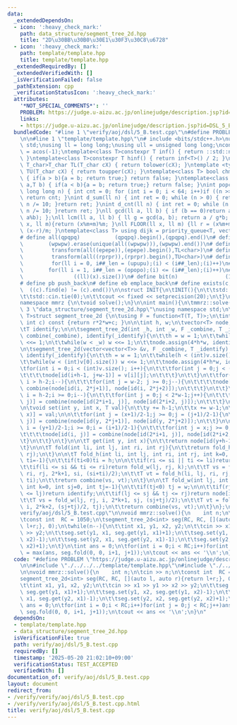 ```yaml
---
data:
  _extendedDependsOn:
  - icon: ':heavy_check_mark:'
    path: data_structure/segment_tree_2d.hpp
    title: "2D\u30BB\u30B0\u30E1\u30F3\u30C8\u6728"
  - icon: ':heavy_check_mark:'
    path: template/template.hpp
    title: template/template.hpp
  _extendedRequiredBy: []
  _extendedVerifiedWith: []
  _isVerificationFailed: false
  _pathExtension: cpp
  _verificationStatusIcon: ':heavy_check_mark:'
  attributes:
    '*NOT_SPECIAL_COMMENTS*': ''
    PROBLEM: https://judge.u-aizu.ac.jp/onlinejudge/description.jsp?id=DSL_5_B
    links:
    - https://judge.u-aizu.ac.jp/onlinejudge/description.jsp?id=DSL_5_B
  bundledCode: "#line 1 \"verify/aoj/dsl/5_B.test.cpp\"\n#define PROBLEM \"https://judge.u-aizu.ac.jp/onlinejudge/description.jsp?id=DSL_5_B\"\
    \n\n#line 1 \"template/template.hpp\"\n# include <bits/stdc++.h>\nusing namespace\
    \ std;\nusing ll = long long;\nusing ull = unsigned long long;\nconst double pi\
    \ = acos(-1);\ntemplate<class T>constexpr T inf() { return ::std::numeric_limits<T>::max();\
    \ }\ntemplate<class T>constexpr T hinf() { return inf<T>() / 2; }\ntemplate <typename\
    \ T_char>T_char TL(T_char cX) { return tolower(cX); }\ntemplate <typename T_char>T_char\
    \ TU(T_char cX) { return toupper(cX); }\ntemplate<class T> bool chmin(T& a,T b)\
    \ { if(a > b){a = b; return true;} return false; }\ntemplate<class T> bool chmax(T&\
    \ a,T b) { if(a < b){a = b; return true;} return false; }\nint popcnt(unsigned\
    \ long long n) { int cnt = 0; for (int i = 0; i < 64; i++)if ((n >> i) & 1)cnt++;\
    \ return cnt; }\nint d_sum(ll n) { int ret = 0; while (n > 0) { ret += n % 10;\
    \ n /= 10; }return ret; }\nint d_cnt(ll n) { int ret = 0; while (n > 0) { ret++;\
    \ n /= 10; }return ret; }\nll gcd(ll a, ll b) { if (b == 0)return a; return gcd(b,\
    \ a%b); };\nll lcm(ll a, ll b) { ll g = gcd(a, b); return a / g*b; };\nll MOD(ll\
    \ x, ll m){return (x%m+m)%m; }\nll FLOOR(ll x, ll m) {ll r = (x%m+m)%m; return\
    \ (x-r)/m; }\ntemplate<class T> using dijk = priority_queue<T, vector<T>, greater<T>>;\n\
    # define all(qpqpq)           (qpqpq).begin(),(qpqpq).end()\n# define UNIQUE(wpwpw)\
    \        (wpwpw).erase(unique(all((wpwpw))),(wpwpw).end())\n# define LOWER(epepe)\
    \         transform(all((epepe)),(epepe).begin(),TL<char>)\n# define UPPER(rprpr)\
    \         transform(all((rprpr)),(rprpr).begin(),TU<char>)\n# define rep(i,upupu)\
    \         for(ll i = 0, i##_len = (upupu);(i) < (i##_len);(i)++)\n# define reps(i,opopo)\
    \        for(ll i = 1, i##_len = (opopo);(i) <= (i##_len);(i)++)\n# define len(x)\
    \                ((ll)(x).size())\n# define bit(n)               (1LL << (n))\n\
    # define pb push_back\n# define eb emplace_back\n# define exists(c, e)       \
    \  ((c).find(e) != (c).end())\n\nstruct INIT{\n\tINIT(){\n\t\tstd::ios::sync_with_stdio(false);\n\
    \t\tstd::cin.tie(0);\n\t\tcout << fixed << setprecision(20);\n\t}\n}INIT;\n\n\
    namespace mmrz {\n\tvoid solve();\n}\n\nint main(){\n\tmmrz::solve();\n}\n#line\
    \ 3 \"data_structure/segment_tree_2d.hpp\"\nusing namespace std;\n\ntemplate<typename\
    \ T>struct segment_tree_2d {\n\tusing F = function<T(T, T)>;\n\tint id(int r,\
    \ int c) const {return r*2*w+c; }\n\n\tint h, w;\n\tvector<T> node;\n\tF combine;\n\
    \tT identify;\n\n\tsegment_tree_2d(int _h, int _w, F _combine, T _identify) :\
    \ combine(_combine), identify(_identify){\n\t\th = w = 1;\n\t\twhile(h < _h) h\
    \ <<= 1;\n\t\twhile(w < _w) w <<= 1;\n\t\tnode.assign(4*h*w, identify);\n\t}\n\
    \n\tsegment_tree_2d(vector<vector<T>> &v, F _combine, T _identify) : combine(_combine),\
    \ identify(_identify){\n\t\th = w = 1;\n\t\twhile(h < (int)v.size()) h <<= 1;\n\
    \t\twhile(w < (int)v[0].size()) w <<= 1;\n\t\tnode.assign(4*h*w, identify);\n\t\
    \tfor(int i = 0;i < (int)v.size(); i++){\n\t\t\tfor(int j = 0;j < (int)v[0].size();j++){\n\
    \t\t\t\tnode[id(i+h-1, j+w-1)] = v[i][j];\n\t\t\t}\n\t\t}\n\t\tfor(int i = 2*h-2;\
    \ i > h-2;i--){\n\t\t\tfor(int j = w-2; j >= 0;j--){\n\t\t\t\tnode[id(i, j)] =\
    \ combine(node[id(i, 2*j+1)], node[id(i, 2*j+2)]);\n\t\t\t}\n\t\t}\n\t\tfor(int\
    \ i = h-2;i >= 0;i--){\n\t\t\tfor(int j = 0;j < 2*w-1;j++){\n\t\t\t\tnode[id(i,\
    \ j)] = combine(node[id(2*i+1, j)], node[id(2*i+2, j)]);\n\t\t\t}\n\t\t}\n\t}\n\
    \n\tvoid set(int y, int x, T val){\n\t\ty += h-1;\n\t\tx += w-1;\n\t\tnode[id(y,\
    \ x)] = val;\n\n\t\tfor(int j = (x+1)/2-1;j >= 0;j = (j+1)/2-1){\n\t\t\tnode[id(y,\
    \ j)] = combine(node[id(y, 2*j+1)], node[id(y, 2*j+2)]);\n\t\t}\n\n\t\tfor(int\
    \ i = (y+1)/2-1;i >= 0;i = (i+1)/2-1){\n\t\t\tfor(int j = x;j >= 0;j = (j+1)/2-1){\n\
    \t\t\t\tnode[id(i, j)] = combine(node[id(2*i+1, j)], node[id(2*i+2, j)]);\n\t\t\
    \t}\n\t\t}\n\t}\n\n\tT get(int y, int x){\n\t\treturn node[id(y+h-1, x+w-1)];\n\
    \t}\n\n\tT fold(int li, int lj, int ri, int rj){\n\t\treturn fold_h(li, lj, ri,\
    \ rj);\n\t}\n\n\tT fold_h(int li, int lj, int ri, int rj, int k=0, int si=0, int\
    \ ti=-1){\n\t\tif(ti<0)ti = h;\n\n\t\tif(ri <= si || ti <= li)return identify;\n\
    \t\tif(li <= si && ti <= ri)return fold_w(lj, rj, k);\n\t\tT vs = fold_h(li, lj,\
    \ ri, rj, 2*k+1, si, (si+ti)/2);\n\t\tT vt = fold_h(li, lj, ri, rj, 2*k+2, (si+ti)/2,\
    \ ti);\n\t\treturn combine(vs, vt);\n\t}\n\n\tT fold_w(int lj, int rj, int i,\
    \ int k=0, int sj=0, int tj=-1){\n\t\tif(tj<0) tj = w;\n\n\t\tif(rj <= sj || tj\
    \ <= lj)return identify;\n\t\tif(lj <= sj && tj <= rj)return node[id(i, k)];\n\
    \t\tT vs = fold_w(lj, rj, i, 2*k+1, sj, (sj+tj)/2);\n\t\tT vt = fold_w(lj, rj,\
    \ i, 2*k+2, (sj+tj)/2, tj);\n\t\treturn combine(vs, vt);\n\t}\n};\n\n#line 5 \"\
    verify/aoj/dsl/5_B.test.cpp\"\n\nvoid mmrz::solve(){\n    int n;\n\tcin >> n;\n\
    \tconst int  RC = 1050;\n\tsegment_tree_2d<int> seg(RC, RC, [](auto l, auto r){return\
    \ l+r;}, 0);\n\twhile(n--){\n\t\tint x1, y1, x2, y2;\n\t\tcin >> x1 >> y1 >> x2\
    \ >> y2;\n\t\tseg.set(y1, x1, seg.get(y1, x1)+1);\n\t\tseg.set(y1, x2, seg.get(y1,\
    \ x2)-1);\n\t\tseg.set(y2, x1, seg.get(y2, x1)-1);\n\t\tseg.set(y2, x2, seg.get(y2,\
    \ x2)+1);\n\t}\n\tint ans = 0;\n\tfor(int i = 0;i < RC;i++)for(int j = 0;j < RC;j++)ans\
    \ = max(ans, seg.fold(0, 0, i+1, j+1));\n\tcout << ans << '\\n';\n}\n"
  code: "#define PROBLEM \"https://judge.u-aizu.ac.jp/onlinejudge/description.jsp?id=DSL_5_B\"\
    \n\n#include \"./../../../template/template.hpp\"\n#include \"./../../../data_structure/segment_tree_2d.hpp\"\
    \n\nvoid mmrz::solve(){\n    int n;\n\tcin >> n;\n\tconst int  RC = 1050;\n\t\
    segment_tree_2d<int> seg(RC, RC, [](auto l, auto r){return l+r;}, 0);\n\twhile(n--){\n\
    \t\tint x1, y1, x2, y2;\n\t\tcin >> x1 >> y1 >> x2 >> y2;\n\t\tseg.set(y1, x1,\
    \ seg.get(y1, x1)+1);\n\t\tseg.set(y1, x2, seg.get(y1, x2)-1);\n\t\tseg.set(y2,\
    \ x1, seg.get(y2, x1)-1);\n\t\tseg.set(y2, x2, seg.get(y2, x2)+1);\n\t}\n\tint\
    \ ans = 0;\n\tfor(int i = 0;i < RC;i++)for(int j = 0;j < RC;j++)ans = max(ans,\
    \ seg.fold(0, 0, i+1, j+1));\n\tcout << ans << '\\n';\n}\n"
  dependsOn:
  - template/template.hpp
  - data_structure/segment_tree_2d.hpp
  isVerificationFile: true
  path: verify/aoj/dsl/5_B.test.cpp
  requiredBy: []
  timestamp: '2025-05-20 21:02:10+09:00'
  verificationStatus: TEST_ACCEPTED
  verifiedWith: []
documentation_of: verify/aoj/dsl/5_B.test.cpp
layout: document
redirect_from:
- /verify/verify/aoj/dsl/5_B.test.cpp
- /verify/verify/aoj/dsl/5_B.test.cpp.html
title: verify/aoj/dsl/5_B.test.cpp
---
```

